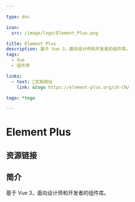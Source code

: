 ```yaml
---

type: doc

icon:
  src: /image/logo/Element_Plus.png

title: Element Plus
description: 基于 Vue 3，面向设计师和开发者的组件库。
tags:
  - Vue
  - 组件库

links:
  - text: 📖文档地址
    link: &togo https://element-plus.org/zh-CN/

togo: *togo

---
```


<ShowLogo />

# Element Plus

<ShowTags />

<ShowBreadcrumb />

## 资源链接

<ShowLinks />

## 简介

基于 Vue 3，面向设计师和开发者的组件库。
